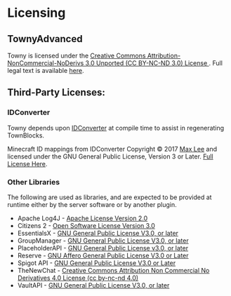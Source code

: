 # Licensing
## TownyAdvanced
Towny is licensed under the [Creative Commons Attribution-NonCommercial-NoDerivs 3.0 Unported (CC BY-NC-ND 3.0) License ](http://creativecommons.org/licenses/by-nc-nd/3.0/). Full legal text is available [here](https://creativecommons.org/licenses/by-nc-nd/3.0/legalcode).

## Third-Party Licenses:
### IDConverter
Towny depends upon [IDConverter](https://github.com/Phoenix616/IDConverter/) at compile time to assist in regenerating TownBlocks.

Minecraft ID mappings from IDConverter Copyright &copy; 2017  [Max Lee](https://github.com/Phoenix616) and licensed under the GNU General Public License, Version 3 or Later. [Full License Here](https://github.com/Phoenix616/IDConverter/blob/master/LICENSE).

### Other Libraries
The following are used as libraries, and are expected to be provided at runtime either by the server software or by another plugin.
- Apache Log4J - [Apache License Version 2.0](https://logging.apache.org/log4j/2.x/license.html)
- Citizens 2 - [Open Software License Version 3.0](https://github.com/CitizensDev/Citizens2/blob/master/LICENSE)
- EssentialsX - [GNU General Public License V3.0, or later](https://github.com/EssentialsX/Essentials/blob/2.x/LICENSE)
- GroupManager - [GNU General Public License V3.0, or later](https://github.com/GroupManager/GroupManager/blob/master/LICENSE)
- PlaceholderAPI - [GNU General Public License v3.0, or later](https://github.com/PlaceholderAPI/PlaceholderAPI/blob/master/LICENSE)
- Reserve - [GNU Affero General Public License V3.0 or Later](https://github.com/TheNewEconomy/Reserve/blob/master/LICENSE)
- Spigot API - [GNU General Public License V3.0 or Later](https://hub.spigotmc.org/stash/projects/SPIGOT/repos/bukkit/browse/LICENCE.txt)
- TheNewChat - [Creative Commons Attribution Non Commercial No Derivatives 4.0 License (cc by-nc-nd 4.0)](https://github.com/TheNewEconomy/TheNewChat/blob/master/License.txt)
- VaultAPI - [GNU General Public License V3.0, or later](https://github.com/MilkBowl/VaultAPI/blob/master/license.txt)